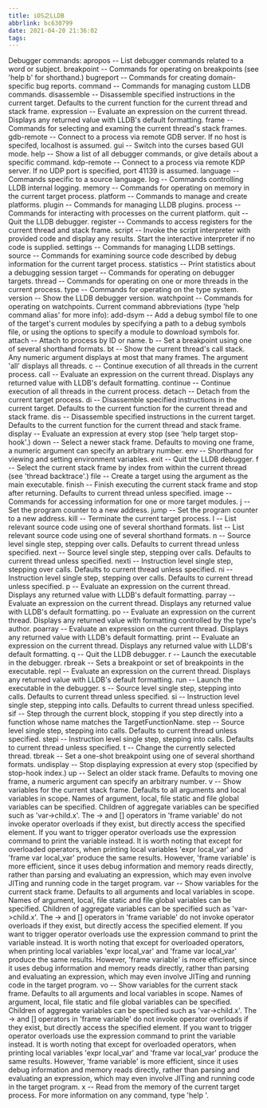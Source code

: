 ```yaml
---
title: iOS之LLDB
abbrlink: bc630799
date: 2021-04-20 21:36:02
tags:
---
```


Debugger commands:
  apropos           -- List debugger commands related to a word or subject.
  breakpoint        -- Commands for operating on breakpoints (see 'help b' for shorthand.)
  bugreport         -- Commands for creating domain-specific bug reports.
  command           -- Commands for managing custom LLDB commands.
  disassemble       -- Disassemble specified instructions in the current target.  Defaults to the current function for the current thread and stack frame.
  expression        -- Evaluate an expression on the current thread.  Displays any returned value with LLDB's default formatting.
  frame             -- Commands for selecting and examing the current thread's stack frames.
  gdb-remote        -- Connect to a process via remote GDB server.  If no host is specifed, localhost is assumed.
  gui               -- Switch into the curses based GUI mode.
  help              -- Show a list of all debugger commands, or give details about a specific command.
  kdp-remote        -- Connect to a process via remote KDP server.  If no UDP port is specified, port 41139 is assumed.
  language          -- Commands specific to a source language.
  log               -- Commands controlling LLDB internal logging.
  memory            -- Commands for operating on memory in the current target process.
  platform          -- Commands to manage and create platforms.
  plugin            -- Commands for managing LLDB plugins.
  process           -- Commands for interacting with processes on the current platform.
  quit              -- Quit the LLDB debugger.
  register          -- Commands to access registers for the current thread and stack frame.
  script            -- Invoke the script interpreter with provided code and display any results.  Start the interactive interpreter if no code is supplied.
  settings          -- Commands for managing LLDB settings.
  source            -- Commands for examining source code described by debug information for the current target process.
  statistics        -- Print statistics about a debugging session
  target            -- Commands for operating on debugger targets.
  thread            -- Commands for operating on one or more threads in the current process.
  type              -- Commands for operating on the type system.
  version           -- Show the LLDB debugger version.
  watchpoint        -- Commands for operating on watchpoints.
Current command abbreviations (type 'help command alias' for more info):
  add-dsym  -- Add a debug symbol file to one of the target's current modules by specifying a path to a debug symbols file, or using the options to specify a module to download symbols for.
  attach    -- Attach to process by ID or name.
  b         -- Set a breakpoint using one of several shorthand formats.
  bt        -- Show the current thread's call stack.  Any numeric argument displays at most that many frames.  The argument 'all' displays all threads.
  c         -- Continue execution of all threads in the current process.
  call      -- Evaluate an expression on the current thread.  Displays any returned value with LLDB's default formatting.
  continue  -- Continue execution of all threads in the current process.
  detach    -- Detach from the current target process.
  di        -- Disassemble specified instructions in the current target.  Defaults to the current function for the current thread and stack frame.
  dis       -- Disassemble specified instructions in the current target.  Defaults to the current function for the current thread and stack frame.
  display   -- Evaluate an expression at every stop (see 'help target stop-hook'.)
  down      -- Select a newer stack frame.  Defaults to moving one frame, a numeric argument can specify an arbitrary number.
  env       -- Shorthand for viewing and setting environment variables.
  exit      -- Quit the LLDB debugger.
  f         -- Select the current stack frame by index from within the current thread (see 'thread backtrace'.)
  file      -- Create a target using the argument as the main executable.
  finish    -- Finish executing the current stack frame and stop after returning.  Defaults to current thread unless specified.
  image     -- Commands for accessing information for one or more target modules.
  j         -- Set the program counter to a new address.
  jump      -- Set the program counter to a new address.
  kill      -- Terminate the current target process.
  l         -- List relevant source code using one of several shorthand formats.
  list      -- List relevant source code using one of several shorthand formats.
  n         -- Source level single step, stepping over calls.  Defaults to current thread unless specified.
  next      -- Source level single step, stepping over calls.  Defaults to current thread unless specified.
  nexti     -- Instruction level single step, stepping over calls.  Defaults to current thread unless specified.
  ni        -- Instruction level single step, stepping over calls.  Defaults to current thread unless specified.
  p         -- Evaluate an expression on the current thread.  Displays any returned value with LLDB's default formatting.
  parray    -- Evaluate an expression on the current thread.  Displays any returned value with LLDB's default formatting.
  po        -- Evaluate an expression on the current thread.  Displays any returned value with formatting controlled by the type's author.
  poarray   -- Evaluate an expression on the current thread.  Displays any returned value with LLDB's default formatting.
  print     -- Evaluate an expression on the current thread.  Displays any returned value with LLDB's default formatting.
  q         -- Quit the LLDB debugger.
  r         -- Launch the executable in the debugger.
  rbreak    -- Sets a breakpoint or set of breakpoints in the executable.
  repl      -- Evaluate an expression on the current thread.  Displays any returned value with LLDB's default formatting.
  run       -- Launch the executable in the debugger.
  s         -- Source level single step, stepping into calls.  Defaults to current thread unless specified.
  si        -- Instruction level single step, stepping into calls.  Defaults to current thread unless specified.
  sif       -- Step through the current block, stopping if you step directly into a function whose name matches the TargetFunctionName.
  step      -- Source level single step, stepping into calls.  Defaults to current thread unless specified.
  stepi     -- Instruction level single step, stepping into calls.  Defaults to current thread unless specified.
  t         -- Change the currently selected thread.
  tbreak    -- Set a one-shot breakpoint using one of several shorthand formats.
  undisplay -- Stop displaying expression at every stop (specified by stop-hook index.)
  up        -- Select an older stack frame.  Defaults to moving one frame, a numeric argument can specify an arbitrary number.
  v         -- Show variables for the current stack frame. Defaults to all arguments and local variables in scope. Names of argument, local, file static and file global variables can be specified. Children of aggregate variables can be specified such as
               'var->child.x'.  The -> and [] operators in 'frame variable' do not invoke operator overloads if they exist, but directly access the specified element.  If you want to trigger operator overloads use the expression command to print the variable
               instead.
               It is worth noting that except for overloaded operators, when printing local variables 'expr local_var' and 'frame var local_var' produce the same results.  However, 'frame variable' is more efficient, since it uses debug information and memory
               reads directly, rather than parsing and evaluating an expression, which may even involve JITing and running code in the target program.
  var       -- Show variables for the current stack frame. Defaults to all arguments and local variables in scope. Names of argument, local, file static and file global variables can be specified. Children of aggregate variables can be specified such as
               'var->child.x'.  The -> and [] operators in 'frame variable' do not invoke operator overloads if they exist, but directly access the specified element.  If you want to trigger operator overloads use the expression command to print the variable
               instead.
               It is worth noting that except for overloaded operators, when printing local variables 'expr local_var' and 'frame var local_var' produce the same results.  However, 'frame variable' is more efficient, since it uses debug information and memory
               reads directly, rather than parsing and evaluating an expression, which may even involve JITing and running code in the target program.
  vo        -- Show variables for the current stack frame. Defaults to all arguments and local variables in scope. Names of argument, local, file static and file global variables can be specified. Children of aggregate variables can be specified such as
               'var->child.x'.  The -> and [] operators in 'frame variable' do not invoke operator overloads if they exist, but directly access the specified element.  If you want to trigger operator overloads use the expression command to print the variable
               instead.
               It is worth noting that except for overloaded operators, when printing local variables 'expr local_var' and 'frame var local_var' produce the same results.  However, 'frame variable' is more efficient, since it uses debug information and memory
               reads directly, rather than parsing and evaluating an expression, which may even involve JITing and running code in the target program.
  x         -- Read from the memory of the current target process.
For more information on any command, type 'help <command-name>'.